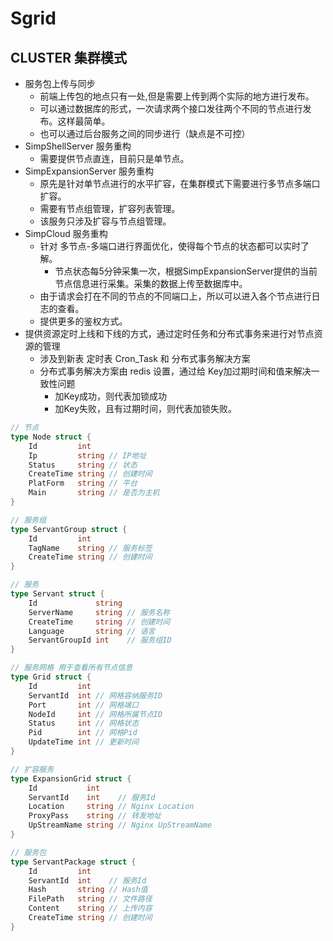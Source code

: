 # Sgrid

## CLUSTER 集群模式

* 服务包上传与同步
  * 前端上传包的地点只有一处,但是需要上传到两个实际的地方进行发布。
  * 可以通过数据库的形式，一次请求两个接口发往两个不同的节点进行发布。这样最简单。
  * 也可以通过后台服务之间的同步进行（缺点是不可控）
* SimpShellServer 服务重构
  * 需要提供节点直连，目前只是单节点。
* SimpExpansionServer 服务重构
  * 原先是针对单节点进行的水平扩容，在集群模式下需要进行多节点多端口扩容。
  * 需要有节点组管理，扩容列表管理。
  * 该服务只涉及扩容与节点组管理。
* SimpCloud 服务重构
  * 针对 多节点-多端口进行界面优化，使得每个节点的状态都可以实时了解。
    * 节点状态每5分钟采集一次，根据SimpExpansionServer提供的当前节点信息进行采集。采集的数据上传至数据库中。
  * 由于请求会打在不同的节点的不同端口上，所以可以进入各个节点进行日志的查看。
  * 提供更多的鉴权方式。
* 提供资源定时上线和下线的方式，通过定时任务和分布式事务来进行对节点资源的管理
  * 涉及到新表 定时表 Cron_Task 和 分布式事务解决方案
  * 分布式事务解决方案由 redis 设置，通过给 Key加过期时间和值来解决一致性问题
    * 加Key成功，则代表加锁成功
    * 加Key失败，且有过期时间，则代表加锁失败。


````go
// 节点
type Node struct {
	Id         int
	Ip         string // IP地址
	Status     string // 状态
	CreateTime string // 创建时间
	PlatForm   string // 平台
	Main       string // 是否为主机
}

// 服务组
type ServantGroup struct {
	Id         int
	TagName    string // 服务标签
	CreateTime string // 创建时间
}

// 服务
type Servant struct {
	Id             string
	ServerName     string // 服务名称
	CreateTime     string // 创建时间
	Language       string // 语言
	ServantGroupId int    // 服务组ID
}

// 服务网格 用于查看所有节点信息
type Grid struct {
	Id         int
	ServantId  int // 网格容纳服务ID
	Port       int // 网格端口
	NodeId     int // 网格所属节点ID
	Status     int // 网格状态
	Pid        int // 网格Pid
	UpdateTime int // 更新时间
}

// 扩容服务
type ExpansionGrid struct {
	Id           int
	ServantId    int    // 服务Id
	Location     string // Nginx Location
	ProxyPass    string // 转发地址
	UpStreamName string // Nginx UpStreamName
}

// 服务包
type ServantPackage struct {
	Id         int
	ServantId  int    // 服务Id
	Hash       string // Hash值
	FilePath   string // 文件路径
	Content    string // 上传内容
	CreateTime string // 创建时间
}
````
